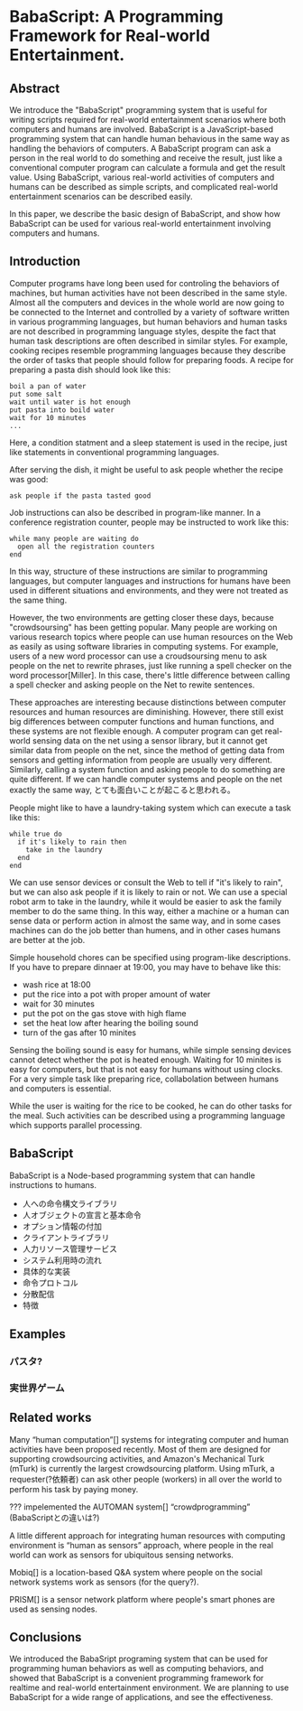# BabaScript: A Programming Framework for Real-world Entertainment.

## Abstract

We introduce the "BabaScript" programming system that is useful for
writing scripts required for real-world entertainment scenarios
where both computers and humans are involved.
BabaScript is a JavaScript-based programming system that can handle
human behavious in the same way as handling the behaviors of computers.
A BabaScript program can ask a person in the real world to do something
and receive the result, just like
a conventional computer program can calculate a formula and
get the result value.
Using BabaScript, various real-world activities of computers and humans
can be described as simple scripts,
and complicated real-world entertainment scenarios can be described
easily.

<!--
Conventional programming languages are designed for describing
the behaviors of computer systems, and not designed for describing
human behavious.

If a programming system can handle both computer resources and
humans in the similar way, various 



Using conventional programming languages,



Many recent programming systems support croudsourcing features
where computer programs can utilize human resources in the whole world,
computer resources and human resources are not fully integrated in
most of the systems.
Using the BabaScript system, all the computer activities and
human activities can be described in a powerful and simple
programming language, and

interactions required for real-world entertainment can be described

all the intelligent entities in the real world connected to the Internet
can be programmed in a consistent way.
-->

In this paper,
we describe the basic design of BabaScript, and
show how BabaScript can be used for
various real-world entertainment involving computers and humans.

## Introduction

Computer programs have long been used for
controling the behaviors of machines, but
human activities have not been described in the same style.
Almost all the computers and devices in the whole world
are now going to be connected to the Internet and
controlled by a variety of software written in various programming languages,
but human behaviors and human tasks are not
described in programming language styles, despite the fact that
human task descriptions are often described in similar styles.
For example, cooking recipes resemble programming languages
because they describe the order of tasks that
people should follow for preparing foods.
A recipe for preparing a pasta dish should look like this:

	boil a pan of water
	put some salt
	wait until water is hot enough
	put pasta into boild water
	wait for 10 minutes
	...

Here, a condition statment and a sleep statement is used
in the recipe, just like statements in
conventional programming languages.

After serving the dish, it might be useful to ask people whether
the recipe was good:

    ask people if the pasta tasted good
	
Job instructions can also be described in
program-like manner.
In a conference registration counter, people may be instructed
to work like this:

	while many people are waiting do
	  open all the registration counters
	end

In this way, structure of these instructions are
similar to programming languages, but
computer languages and instructions for humans have been
used in different situations and environments, and they were
not treated as the same thing.

However, the two environments
are getting closer these days, because "crowdsoursing" has been
getting popular.
Many people are working on various research topics where
people can use human resources on the Web
as easily as using software libraries in computing systems.
For example,
users of a new word processor can use a croudsoursing
menu to ask people on the net to rewrite phrases,
just like
running a spell checker on the word processor[Miller].
In this case, there's little difference between
calling a spell checker and asking people on the
Net to rewite sentences.

These approaches are interesting because
distinctions between
computer resources and human resources are diminishing.
However, there still exist big differences between
computer functions and human functions, and
these systems are not flexible enough.
A computer program can get real-world sensing data on the net
using a sensor library,
but it cannot get similar data from people on the net,
since the method of getting data from sensors and
getting information from people are usually very different.
Similarly,
calling a system function and
asking people to do something are quite different.
If we can handle computer systems and people on the net
exactly the same way,
とても面白いことが起こると思われる。

People might like to have a laundry-taking system which can
execute a task like this:

    while true do
      if it's likely to rain then
        take in the laundry
      end
    end

We can use sensor devices or consult the Web to tell if
"it's likely to rain",
but we can also ask people if it is likely to rain or not.
We can use a special robot arm to take in the laundry,
while it would be easier to ask the family member to do the same thing.
In this way, 
either a machine or a human can sense data or perform action
in almost the same way, and
in some cases machines can do the job better than humens,
and in other cases humans are better at the job.

Simple household chores can be specified using
program-like descriptions.
If you have to prepare dinnaer at 19:00, 
you may have to behave like this:

- wash rice at 18:00
- put the rice into a pot with proper amount of water
- wait for 30 minutes
- put the pot on the gas stove with high flame
- set the heat low after hearing the boiling sound
- turn of the gas after 10 minites

Sensing the boiling sound is easy for humans, while simple 
sensing devices cannot detect whether the pot is heated enough.
Waiting for 10 minites is easy for computers, but that is
not easy for humans without using clocks.
For a very simple task like preparing rice,
collabolation between humans and computers is essential.
<!-- センシングは人間がやる -->

While the user is waiting for the rice to be cooked,
he can do other tasks for the meal.
Such activities can be described using a programming language
which supports parallel processing.

## BabaScript

BabaScript is a Node-based programming system that can handle
instructions to humans.

- 人への命令構文ライブラリ
- 人オブジェクトの宣言と基本命令
- オプション情報の付加
- クライアントライブラリ
- 人力リソース管理サービス
- システム利用時の流れ
- 具体的な実装
- 命令プロトコル
- 分散配信
- 特徴

## Examples

### パスタ?
### 実世界ゲーム

## Related works
<!--
計算機では処理できないようなタスクを解決するために、人を計算資源としてプログラムに組み込む手法はヒューマンコンピュテーション\cite{humancomputation}と呼ばれ、様々な研究が行われている。
米Amazonが運営している AmazonMechanicalTurk\cite{amt} は、クラウドソーシングのためのプラットフォームだ。
mTurk API を通し、人間に対してタスクの実行を依頼することができる。
-->

Many “human computation”[] systems
for integrating computer and human activities have been proposed recently.
Most of them are designed for supporting crowdsourcing activities,
and Amazon's Mechanical Turk (mTurk) is currently the largest crowdsourcing platform.
Using mTurk, a requester(?依頼者) can ask other people (workers)
in all over the world to perform his task by paying money.

<!-- AUTOMAN\cite{automan}は、crowdprogrammingという概念を唱え、通常のプログラミング言語内でコンピュータによる計算と人による計算を統合した。-->
??? impelemented the AUTOMAN system[]
“crowdprogramming”
(BabaScriptとの違いは?)

<!--
CrowdForge\cite{crowdforge}は、MapReduceのような機能をクラウドソーシングのためのフレームワークだ。
クラウドソーシングするタスクを適切に分割し、人力で解かせた後、集合させるといったことができる。-->



<!--
jabberwocky\cite{jabberwocky}は、クラウドソーシングプラットフォームを自由に作れる・再利用できる仕組みをもったDormouseやMapReduce的に人リソースを扱えるManReduce、SQL風のスクリプト言語Dogから構成される、クラウドソーシングのためのフレームワークだ。
CrowdDB\cite{crowddb}では機械だけでは答えられないようなDBへのクエリに対し、クラウドソーシングを使うことで返答させるためのSQLライクなプログラミングを提案している。
CyLog\cite{cylog}はDatalogに似たヒューマンコンピュテーションのためのプログラミング言語だ。
人をデータソースとしてプログラムの中で利用する手法を提案している。
これらの研究は、人を計算資源・データソースとして捉え、コンピュータの代替として人を利用している。
本研究では、人の行動そのものをプログラムとして記述し、実行可能なものにすることを目的としている。
-->

<!--
ユビキタスコンピューティングの研究分野においては、Human as Sensor といった概念も存在しており、研究が行われている。-->

A little different approach for integrating human resources with
computing environment is “human as sensors” approach,
where people in the real world can work as sensors for
ubiquitous sensing networks.
<!-- http://wsnblog.com/2010/11/23/human-as-sensor/ ペントランドの講演 -->
<!--
MoboQ\cite{moboq}では、場所ベースのQ\&Aサービスを実装し、その効果を検証した。
Moboqではプラットフォームとしてソーシャルメディアを利用しており、ソーシャルメディア上の人たちをセンサーとして利用している。
-->
Mobiq[] is a location-based Q&A system where people on the social network systems
work as sensors (for the query?).

<!--
スマートフォンを使ったセンシングのためのプラットフォームとしては、PRISM\cite{prism}などが発表されている。
-->
PRISM[] is a sensor network platform where
people's smart phones are used as sensing nodes.

<!--
これらの研究では、人をセンサーとして利用し、情報を収集することを目的としている。
本研究では、人の行動をプログラムとして記述することを目的としており、その利用方法はセンサーに限定されたものではない。
-->



<!--
人のワークフローを定義するWebサービスとしては、atled\cite{atled}やQuestetra\cite{questetra}などが存在するが、これらのサービスは、人の行動をプログラムで記述するものではない。
BabaScript環境では、人・コンピュータの動作を同一のプログラム上で記述することが可能だ。
-->




## Conclusions

We introduced the BabaSript programing system that can be used for
programming human behaviors as well as computing behaviors, and showed that
BabaScript is a convenient programming framework for
realtime and real-world entertainment environment.
We are planning to use BabaScript for a wide range of
applications, and see the effectiveness.

<!--
  しかしこれらはまだ限定的であり、できないことも多い
   [[[ユーザと機械が対等でない]]]
	ユーザからの 要求に応じて 機械が 動く
	機械からの 要求に応じて 人間が 行動する
   ある時刻にベルをならす(=機械を動)ことはできるが人間を起こす(=人間を行動)ことはできない
   人間のセンサを条件にすることができない
	すごく主観的なものをプログラミングに記述できない
	if 綺麗な景色を見たら then とか
  人間のセンシング行動やアクションも含めて完全に融合したプログラミング環境があれば面白い!
  -->
<!--  
 [[[例]]]
  [[[日常的な仕事の記述]]]
   [[[条件やアクションが人間でも機械でも同等]]]
   [[[if]]] 誰かいる [[[then]]] ドアを開ける
   [[[if]]] 雨がふる [[[then]]] 洗濯をとりこむ
   [[[if]]] 人が足りない [[[then]]] 応援を呼ぶ
   [[[if]]] Amazonが来た [[[then]]] メールする
   [[[if]]] ディスクが無い [[[then]]] 買う(Amazon/アキバ)
   [[[if]]] ビールが無い [[[then]]] 買う
   [[[if]]] 7時になる [[[then]]] 起きる
   7時になったらベルがなるのではなく 7時になったら起きる
   TODOリストとか目覚まし時計とかはプログラミングである
  [[[7時の夕食の用意]]]
   6時に米を洗う
   水と一緒に土鍋に入れて30分放置する
   火をつける
   [[[沸騰したら]]]弱火にする
   8分たったら火を止める
   その間に別の料理を用意する
   この場合、センサを人間がやってる (沸騰したら)
	if文の中身が人間のセンサ
   また並列プログラミングになってる
  [[[既存のシステムではこういう仕事をスクリプトとして記述することはできない]]]
  [[BABAScript]][[[だと楽勝]]]
   だとイイネ
 [[[方法 = プログラム上で人/コンピュータへの命令の区別をなくす]]]
  コンピュータのプログラムと人のプログラムが融合
   行動を人がやる場合と機械がやる場合 (action)
   条件を機械が認識する場合と人が認識する場合 (センサ/条件)
   どちらでも良い場合もある (e.g. 天気)
	「雨がふってきたら」は人間が判断しても機械判断でもよい
  人が得意なことや、人にしかできないことは人にやらせる
   現実のものを動かす
   人間だけが認識できるもの
	CAPTCHAとか
  コンピュータが得意なことはコンピュータにやらせる
   普通の計算とか
   モータを回すとか
  世の中のあらゆる手順や行動をプログラムとして記述する
  人間を機械と同じように記述できる
  
  綺麗な景色だと写真をとる
   みたいなことは人間にしかできない
   -->
  

  